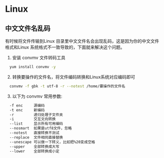# Linux

## 中文文件名乱码

有时候将文件传输到Linux 目录里中文文件名会出现乱码，这是因为你的中文文件格式和Linux 系统格式不一致导致的，下面就来解决这个问题。

1. 安装 convmv 文件转码工具

```bash
  yum install convmv -y
```

2. 转换要操作的文件名，将文件编码转换和Linux系统对应编码即可

```bash
  convmv -f gbk -t utf-8 -r --notest /home/要操作的文件名
```

3. 以下为 convmv 常用参数:

```bash
  -f enc     源编码
  -t enc     新编码
  -r         递归处理子文件夹
  -i         交互文向转换
  --list     显示所有可用编码
  --nosmart  如果是utf8文件，忽略
  --notest   直接转换不测试
  --replace  文件相同直接替换
  --unescape 可以做一下转义，比如把%20变成空格
  --upper    全部转换成大写
  --lower    全部转换成小定
```

